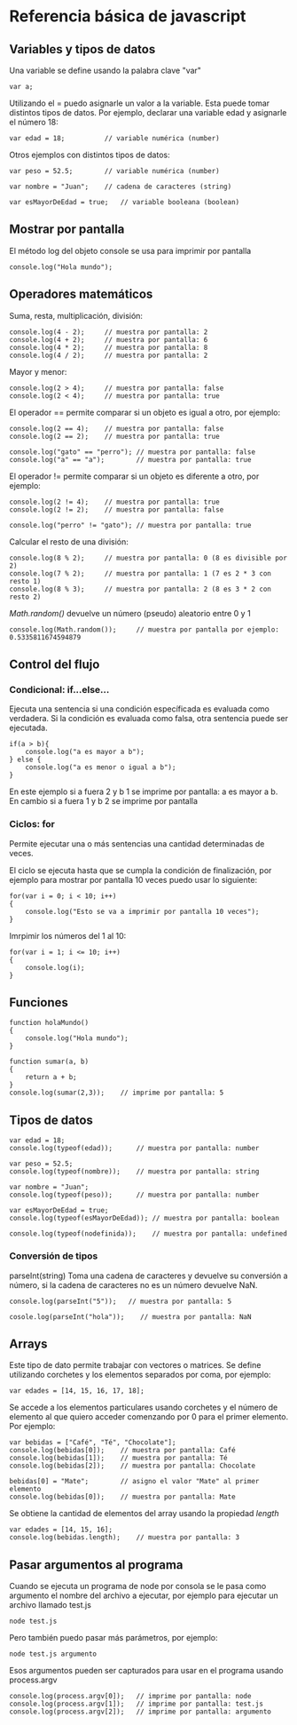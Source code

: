 # Referencia básica de javascript

## Variables y tipos de datos

Una variable se define usando la palabra clave "var"

```node
var a;
```

Utilizando el = puedo asignarle un valor a la variable. Esta puede tomar distintos tipos de datos.
Por ejemplo, declarar una variable edad y asignarle el número 18:

```node
var edad = 18;			// variable numérica (number)
```

Otros ejemplos con distintos tipos de datos:

```node
var peso = 52.5;		// variable numérica (number)

var nombre = "Juan";	// cadena de caracteres (string)

var esMayorDeEdad = true;	// variable booleana (boolean)
```


## Mostrar por pantalla

El método log del objeto console se usa para imprimir por pantalla

```node
console.log("Hola mundo");
```


## Operadores matemáticos

Suma, resta, multiplicación, división:

```node
console.log(4 - 2);		// muestra por pantalla: 2
console.log(4 + 2);		// muestra por pantalla: 6
console.log(4 * 2);		// muestra por pantalla: 8
console.log(4 / 2);		// muestra por pantalla: 2
```

Mayor y menor:
```node
console.log(2 > 4);		// muestra por pantalla: false
console.log(2 < 4);		// muestra por pantalla: true
```

El operador == permite comparar si un objeto es igual a otro, por ejemplo:
```node
console.log(2 == 4);	// muestra por pantalla: false
console.log(2 == 2);	// muestra por pantalla: true

console.log("gato" == "perro");	// muestra por pantalla: false
console.log("a" == "a");		// muestra por pantalla: true
```

El operador != permite comparar si un objeto es diferente a otro, por ejemplo:
```node
console.log(2 != 4);	// muestra por pantalla: true
console.log(2 != 2);	// muestra por pantalla: false

console.log("perro" != "gato");	// muestra por pantalla: true
```

Calcular el resto de una división:

```node
console.log(8 % 2);		// muestra por pantalla: 0 (8 es divisible por 2)
console.log(7 % 2);		// muestra por pantalla: 1 (7 es 2 * 3 con resto 1)
console.log(8 % 3);		// muestra por pantalla: 2 (8 es 3 * 2 con resto 2)
```



*Math.random()* devuelve un número (pseudo) aleatorio entre 0 y 1

```node
console.log(Math.random());		// muestra por pantalla por ejemplo:  0.5335811674594879
```



## Control del flujo


### Condicional: if...else...


Ejecuta una sentencia si una condición específicada es evaluada como verdadera. Si la condición es evaluada como falsa, otra sentencia puede ser ejecutada.

```node
if(a > b){
	console.log("a es mayor a b");
} else {
	console.log("a es menor o igual a b");
}
```

En este ejemplo si a fuera 2 y b 1 se imprime por pantalla: a es mayor a b.
En cambio si a fuera 1 y b 2 se imprime por pantalla



### Ciclos: for

Permite ejecutar una o más sentencias una cantidad determinadas de veces. 

El ciclo se ejecuta hasta que se cumpla la condición de finalización, por ejemplo para mostrar por pantalla 10 veces puedo usar lo siguiente:
```node
for(var i = 0; i < 10; i++)
{
	console.log("Esto se va a imprimir por pantalla 10 veces");
}
```

Imrpimir los números del 1 al 10:

```node
for(var i = 1; i <= 10; i++)
{
	console.log(i);
}
```



## Funciones

```node
function holaMundo()
{
	console.log("Hola mundo");
}

function sumar(a, b)
{
	return a + b;
}
console.log(sumar(2,3));	// imprime por pantalla: 5
```



## Tipos de datos

```node
var edad = 18;			
console.log(typeof(edad));		// muestra por pantalla: number

var peso = 52.5;
console.log(typeof(nombre));	// muestra por pantalla: string

var nombre = "Juan";	
console.log(typeof(peso));		// muestra por pantalla: number

var esMayorDeEdad = true;
console.log(typeof(esMayorDeEdad));	// muestra por pantalla: boolean

console.log(typeof(nodefinida));	// muestra por pantalla: undefined
```



### Conversión de tipos


parseInt(string)  Toma una cadena de caracteres y devuelve su conversión a número, si la cadena de caracteres no es un número devuelve NaN.

```node
console.log(parseInt("5"));   // muestra por pantalla: 5

cosole.log(parseInt("hola"));    // muestra por pantalla: NaN
```





## Arrays

Este tipo de dato permite trabajar con vectores o matrices.
Se define utilizando corchetes y los elementos separados por coma, por ejemplo:

```node
var edades = [14, 15, 16, 17, 18];
```

Se accede a los elementos particulares usando corchetes y el número de elemento al que quiero acceder comenzando por 0 para el primer elemento. Por ejemplo:

```node
var bebidas = ["Café", "Té", "Chocolate"];
console.log(bebidas[0]);	// muestra por pantalla: Café
console.log(bebidas[1]);	// muestra por pantalla: Té
console.log(bebidas[2]);	// muestra por pantalla: Chocolate

bebidas[0] = "Mate";		// asigno el valor "Mate" al primer elemento
console.log(bebidas[0]);	// muestra por pantalla: Mate
```

Se obtiene la cantidad de elementos del array usando la propiedad *length*

```node
var edades = [14, 15, 16];
console.log(bebidas.length);	// muestra por pantalla: 3
```



## Pasar argumentos al programa

Cuando se ejecuta un programa de node por consola se le pasa como argumento el nombre del archivo a ejecutar, por ejemplo para ejecutar un archivo llamado test.js

```
node test.js
```

Pero también puedo pasar más parámetros, por ejemplo:

```
node test.js argumento
```

Esos argumentos pueden ser capturados para usar en el programa usando process.argv

```node
console.log(process.argv[0]);	// imprime por pantalla: node
console.log(process.argv[1]);	// imprime por pantalla: test.js
console.log(process.argv[2]);	// imprime por pantalla: argumento
```

